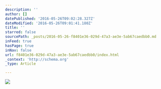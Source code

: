 ```yaml
---
description: ''
author: []
datePublished: '2016-05-26T09:02:28.327Z'
dateModified: '2016-05-26T09:01:41.180Z'
title: ''
starred: false
sourcePath: _posts/2016-05-26-f8401e36-029d-47a3-ae3e-5ab67caedbb0.md
inFeed: true
hasPage: true
inNav: false
url: f8401e36-029d-47a3-ae3e-5ab67caedbb0/index.html
_context: 'http://schema.org'
_type: Article

---
```

![](https://the-grid-user-content.s3-us-west-2.amazonaws.com/708a402d-ebac-4c5b-8581-34cb22f18453.jpg)